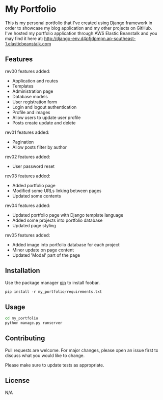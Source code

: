 # My Portfolio

This is my personal portfolio that I've created using Django framework in order to showcase my blog application and my other projects on GitHub. I've hosted my portfolio application through AWS Elastic Beanstalk and you may find it here at: http://django-env.d4pfjdpmpn.ap-southeast-1.elasticbeanstalk.com

## Features
rev00 features added:
- Application and routes
- Templates
- Administration page
- Database models
- User registration form
- Login and logout authentication
- Profile and images
- Allow users to update user profile
- Posts create update and delete

rev01 features added:
- Pagination
- Allow posts filter by author

rev02 features added:
- User password reset

rev03 features added:
- Added portfolio page
- Modified some URLs linking between pages
- Updated some contents

rev04 features added:
- Updated portfolio page with Django template language
- Added some projects into portfolio database
- Updated page styling

rev05 features added:
- Added image into portfolio database for each project
- Minor update on page content
- Updated 'Modal' part of the page

## Installation

Use the package manager [pip](https://pip.pypa.io/en/stable/) to install foobar.

```python
pip install -r my_portfolio/requirements.txt
```

## Usage

```bash
cd my_portfolio
python manage.py runserver
```

## Contributing
Pull requests are welcome. For major changes, please open an issue first to discuss what you would like to change.

Please make sure to update tests as appropriate.

## License
N/A
